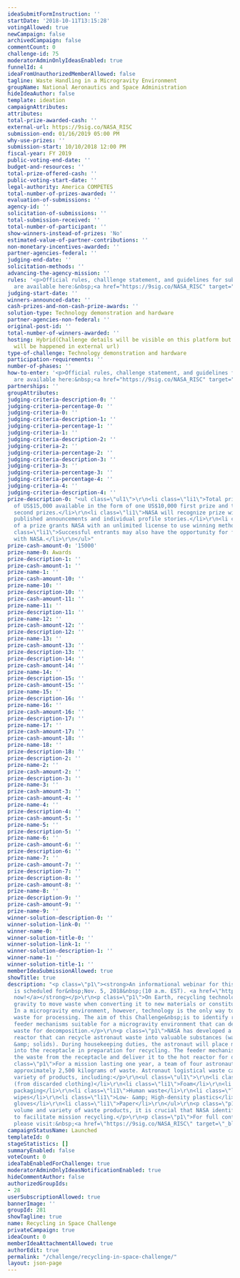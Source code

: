 ```yaml
---
ideaSubmitFormInstruction: ''
startDate: '2018-10-11T13:15:28'
votingAllowed: true
newCampaign: false
archivedCampaign: false
commentCount: 0
challenge-id: 75
moderatorAdminOnlyIdeasEnabled: true
funnelId: 4
ideaFromUnauthorizedMemberAllowed: false
tagline: Waste Handling in a Microgravity Environment
groupName: National Aeronautics and Space Administration
hideIdeaAuthor: false
template: ideation
campaignAttributes:
attributes:
total-prize-awarded-cash: ''
external-url: https://9sig.co/NASA_RISC
submission-end: 01/16/2019 05:00 PM
why-use-prizes: ''
submission-start: 10/10/2018 12:00 PM
fiscal-year: FY 2019
public-voting-end-date: ''
budget-and-resources: ''
total-prize-offered-cash: ''
public-voting-start-date: ''
legal-authority: America COMPETES
total-number-of-prizes-awarded: ''
evaluation-of-submissions: ''
agency-id: ''
solicitation-of-submissions: ''
total-submission-received: ''
total-number-of-participant: ''
show-winners-instead-of-prizes: 'No'
estimated-value-of-partner-contributions: ''
non-monetary-incentives-awarded: ''
partner-agencies-federal: ''
judging-end-date: ''
solicitation-methods: ''
advancing-the-agency-mission: ''
rules: '<p>Official rules, challlenge statement, and guidelines for submissions
  are available here:&nbsp;<a href="https://9sig.co/NASA_RISC" target="_blank" rel="noopener">https://9sig.co/NASA_RISC</a></p>'
judging-start-date: ''
winners-announced-date: ''
cash-prizes-and-non-cash-prize-awards: ''
solution-type: Technology demonstration and hardware
partner-agencies-non-federal: ''
original-post-id: ''
total-number-of-winners-awarded: ''
hosting: Hybrid(Challenge details will be visible on this platform but submissions
  will be happened in external url)
type-of-challenge: Technology demonstration and hardware
participation-requirements: ''
number-of-phases: ''
how-to-enter: '<p>Official rules, challenge statement, and guidelines for submissions
  are available here:&nbsp;<a href="https://9sig.co/NASA_RISC" target="_blank" rel="noopener">https://9sig.co/NASA_RISC</a></p>'
partnerships: ''
groupAttributes:
judging-criteria-description-0: ''
judging-criteria-percentage-0: ''
judging-criteria-0: ''
judging-criteria-description-1: ''
judging-criteria-percentage-1: ''
judging-criteria-1: ''
judging-criteria-description-2: ''
judging-criteria-2: ''
judging-criteria-percentage-2: ''
judging-criteria-description-3: ''
judging-criteria-3: ''
judging-criteria-percentage-3: ''
judging-criteria-percentage-4: ''
judging-criteria-4: ''
judging-criteria-description-4: ''
prize-description-0: "<ul class=\"ul1\">\r\n<li class=\"li1\">Total prize pool
  of US$15,000 available in the form of one US$10,000 first prize and two US$2,500
  second prizes.</li>\r\n<li class=\"li1\">NASA will recognize prize winners through
  published announcements and individual profile stories.</li>\r\n<li class=\"li1\">Acceptance
  of a prize grants NASA with an unlimited license to use winning methodologies.</li>\r\n<li
  class=\"li1\">Successful entrants may also have the opportunity for future collaboration
  with NASA.</li>\r\n</ul>"
prize-cash-amount-0: '15000'
prize-name-0: Awards
prize-description-1: ''
prize-cash-amount-1: ''
prize-name-1: ''
prize-cash-amount-10: ''
prize-name-10: ''
prize-description-10: ''
prize-cash-amount-11: ''
prize-name-11: ''
prize-description-11: ''
prize-name-12: ''
prize-cash-amount-12: ''
prize-description-12: ''
prize-name-13: ''
prize-cash-amount-13: ''
prize-description-13: ''
prize-description-14: ''
prize-cash-amount-14: ''
prize-name-14: ''
prize-description-15: ''
prize-cash-amount-15: ''
prize-name-15: ''
prize-description-16: ''
prize-name-16: ''
prize-cash-amount-16: ''
prize-description-17: ''
prize-name-17: ''
prize-cash-amount-17: ''
prize-cash-amount-18: ''
prize-name-18: ''
prize-description-18: ''
prize-description-2: ''
prize-name-2: ''
prize-cash-amount-2: ''
prize-description-3: ''
prize-name-3: ''
prize-cash-amount-3: ''
prize-cash-amount-4: ''
prize-name-4: ''
prize-description-4: ''
prize-cash-amount-5: ''
prize-name-5: ''
prize-description-5: ''
prize-name-6: ''
prize-cash-amount-6: ''
prize-description-6: ''
prize-name-7: ''
prize-cash-amount-7: ''
prize-description-7: ''
prize-description-8: ''
prize-cash-amount-8: ''
prize-name-8: ''
prize-description-9: ''
prize-cash-amount-9: ''
prize-name-9: ''
winner-solution-description-0: ''
winner-solution-link-0: ''
winner-name-0: ''
winner-solution-title-0: ''
winner-solution-link-1: ''
winner-solution-description-1: ''
winner-name-1: ''
winner-solution-title-1: ''
memberIdeaSubmissionAllowed: true
showTitle: true
description: "<p class=\"p1\"><strong>An informational webinar for this challenge
  is scheduled for&nbsp;Nov. 5, 2018&nbsp;(10 a.m. EST). <a href=\"https://register.gotowebinar.com/register/2673391448534664203\">Register
  now!</a></strong></p>\r\n<p class=\"p1\">On Earth, recycling technologies can utilize
  gravity to move waste when converting it to new materials or constituent molecules.
  In a microgravity environment, however, technology is the only way to transfer the
  waste for processing. The aim of this Challenge&nbsp;is to identify receptacle and
  feeder mechanisms suitable for a microgravity environment that can deliver mission
  waste for decomposition.</p>\r\n<p class=\"p1\">NASA has developed a high temperature
  reactor that can recycle astronaut waste into valuable substances (water, gases
  &amp; solids). During housekeeping duties, the astronaut will place mission waste
  into the receptacle in preparation for recycling. The feeder mechanism will take
  the waste from the receptacle and deliver it to the hot reactor for decomposition.</p>\r\n<p
  class=\"p1\">For a mission lasting one year, a team of four astronauts would generate
  approximately 2,500 kilograms of waste. Astronaut logistical waste can contain a
  variety of products, including:</p>\r\n<ul class=\"ul1\">\r\n<li class=\"li1\">Fabrics
  (from discarded clothing)</li>\r\n<li class=\"li1\">Foam</li>\r\n<li class=\"li1\">Food
  packaging</li>\r\n<li class=\"li1\">Human waste</li>\r\n<li class=\"li1\">Hygienic
  wipes</li>\r\n<li class=\"li1\">Low- &amp; High-density plastics</li>\r\n<li class=\"li1\">Nitrile
  gloves</li>\r\n<li class=\"li1\">Paper</li>\r\n</ul>\r\n<p class=\"p1\">Given the
  volume and variety of waste products, it is crucial that NASA identify mechanisms
  to facilitate mission recycling.</p>\r\n<p class=\"p1\">For full contest details,
  please visit:&nbsp;<a href=\"https://9sig.co/NASA_RISC\" target=\"_blank\" rel=\"noopener\">https://9sig.co/NASA_RISC</a></p>"
campaignStatusName: Launched
templateId: 0
stageStatistics: []
summaryEnabled: false
voteCount: 0
ideaTabEnabledForChallenge: true
moderatorAdminOnlyIdeasNotificationEnabled: true
hideCommentAuthor: false
authorizedGroupIds:
- 28
userSubscriptionAllowed: true
bannerImage: ''
groupId: 281
showTagline: true
name: Recycling in Space Challenge
privateCampaign: true
ideaCount: 0
memberIdeaAttachmentAllowed: true
authorEdit: true
permalink: "/challenge/recycling-in-space-challenge/"
layout: json-page
---
```

